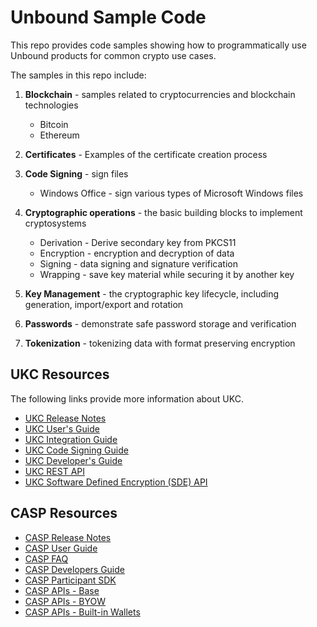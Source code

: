 # Unbound Sample Code
This repo provides code samples showing how to programmatically use Unbound products for common crypto use cases.

The samples in this repo include:
1. **Blockchain** - samples related to cryptocurrencies and blockchain technologies
    - Bitcoin
    - Ethereum
1. **Certificates** - Examples of the certificate creation process
1. **Code Signing** - sign files
    - Windows Office - sign various types of Microsoft Windows files
1. **Cryptographic operations** - the basic building blocks to implement cryptosystems

    - Derivation - Derive secondary key from PKCS11
    - Encryption - encryption and decryption of data
    - Signing - data signing and signature verification
    - Wrapping - save key material while securing it by another key
1. **Key Management** - the cryptographic key lifecycle, including generation, import/export and rotation
1. **Passwords** - demonstrate safe password storage and verification
1. **Tokenization** - tokenizing data with format preserving encryption

## UKC Resources

The following links provide more information about UKC.

- [UKC Release Notes](https://www.unboundsecurity.com/docs/UKC/UKC_Release_Notes/HTML/Content/Products/Unbound_Cover_Page.htm)
- [UKC User's Guide](https://www.unboundsecurity.com/docs/UKC/UKC_User_Guide/HTML/Content/Products/Unbound_Cover_Page.htm)
- [UKC Integration Guide](https://www.unboundsecurity.com/docs/UKC/UKC_Integration_Guide/HTML/Content/Products/Unbound_Cover_Page.htm)
- [UKC Code Signing Guide](https://www.unboundsecurity.com/docs/UKC/UKC_Code_Signing_IG/HTML/Content/Products/Unbound_Cover_Page.htm)
- [UKC Developer's Guide](https://www.unboundsecurity.com/docs/UKC/UKC_Developers_Guide/HTML/Content/Products/Unbound_Cover_Page.htm)
- [UKC REST API](https://unboundsecurity.com/docs/ukc_rest/ukc.html)
- [UKC Software Defined Encryption (SDE) API](https://www.unboundsecurity.com/docs/UKC/SDE/index.html)

## CASP Resources

- [CASP Release Notes](https://www.unboundsecurity.com/docs/CASP/CASP_Release_Notes-HTML/Content/Products/Unbound_Cover_Page.htm)
- [CASP User Guide](https://www.unboundsecurity.com/docs/CASP/CASP_User_Guide-HTML/Content/Products/Unbound_Cover_Page.htm)
- [CASP FAQ](https://www.unboundsecurity.com/docs/CASP/CASP_FAQ-HTML/Content/Products/Unbound_Cover_Page.htm)
- [CASP Developers Guide](https://www.unboundsecurity.com/docs/CASP/CASP_Developers_Guide-HTML/Content/Products/Unbound_Cover_Page.htm)
- [CASP Participant SDK](https://www.unboundsecurity.com/docs/CASP/CASP_Participant_SDK-HTML/Content/Products/Unbound_Cover_Page.htm)
- [CASP APIs - Base](https://www.unboundsecurity.com/docs/CASP/API/casp-base.html)
- [CASP APIs - BYOW](https://www.unboundsecurity.com/docs/CASP/API/casp-byow.html)
- [CASP APIs - Built-in Wallets](https://www.unboundsecurity.com/docs/CASP/API/casp-coin.html)
